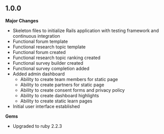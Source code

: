 ## 1.0.0

**Major Changes**
- Skeleton files to initialize Rails application with testing framework and continuous integration
- Functional forum template
- Functional research topic template
- Functional forum created
- Functional research topic ranking created
- Functional survey builder created
- Functional survey completion added
- Added admin dashboard
  - Ability to create team members for static page
  - Ability to create partners for static page
  - Ability to create consent forms and privacy policy
  - Ability to create dashboard highlights
  - Ability to create static learn pages
- Initial user interface established

**Gems**
- Upgraded to ruby 2.2.3
